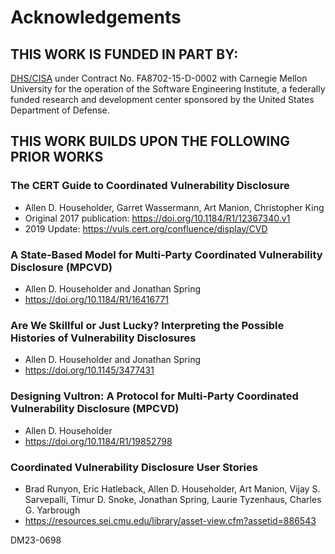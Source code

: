 # Acknowledgements

## THIS WORK IS FUNDED IN PART BY:

[DHS/CISA](https://www.cisa.gov/) under Contract No. FA8702-15-D-0002 with Carnegie Mellon University for the operation
of the Software Engineering Institute, a federally funded research and development center sponsored by the United States
Department of Defense.

## THIS WORK BUILDS UPON THE FOLLOWING PRIOR WORKS

### The CERT Guide to Coordinated Vulnerability Disclosure

- Allen D. Householder, Garret Wassermann, Art Manion, Christopher King
- Original 2017 publication: https://doi.org/10.1184/R1/12367340.v1
- 2019 Update: https://vuls.cert.org/confluence/display/CVD

### A State-Based Model for Multi-Party Coordinated Vulnerability Disclosure (MPCVD)

- Allen D. Householder and Jonathan Spring
- https://doi.org/10.1184/R1/16416771

### Are We Skillful or Just Lucky? Interpreting the Possible Histories of Vulnerability Disclosures

- Allen D. Householder and Jonathan Spring
- https://doi.org/10.1145/3477431

### Designing Vultron: A Protocol for Multi-Party Coordinated Vulnerability Disclosure (MPCVD)

- Allen D. Householder
- https://doi.org/10.1184/R1/19852798

### Coordinated Vulnerability Disclosure User Stories

- Brad Runyon, Eric Hatleback, Allen D. Householder, Art Manion, Vijay S. Sarvepalli, Timur D. Snoke, Jonathan Spring,
  Laurie Tyzenhaus, Charles G. Yarbrough
- https://resources.sei.cmu.edu/library/asset-view.cfm?assetid=886543

DM23-0698

